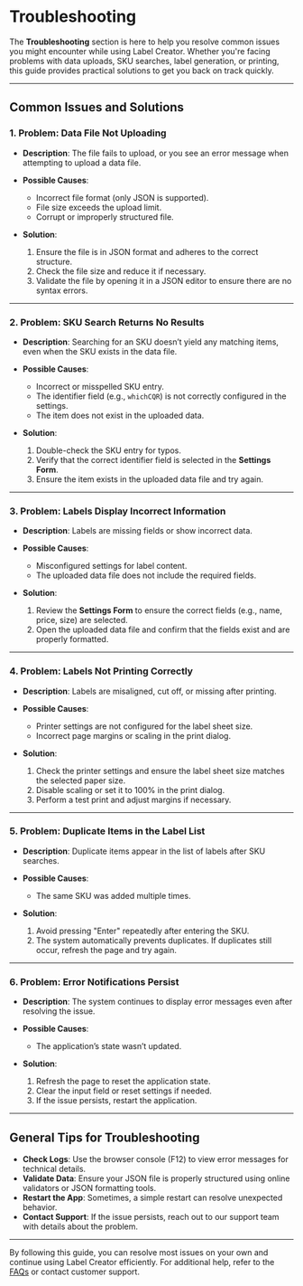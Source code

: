 # Troubleshooting

The **Troubleshooting** section is here to help you resolve common issues you might encounter while using Label Creator. Whether you're facing problems with data uploads, SKU searches, label generation, or printing, this guide provides practical solutions to get you back on track quickly.

---

## Common Issues and Solutions

### 1. **Problem: Data File Not Uploading**

- **Description**: The file fails to upload, or you see an error message when attempting to upload a data file.
- **Possible Causes**:

  - Incorrect file format (only JSON is supported).
  - File size exceeds the upload limit.
  - Corrupt or improperly structured file.

- **Solution**:
  1. Ensure the file is in JSON format and adheres to the correct structure.
  2. Check the file size and reduce it if necessary.
  3. Validate the file by opening it in a JSON editor to ensure there are no syntax errors.

---

### 2. **Problem: SKU Search Returns No Results**

- **Description**: Searching for an SKU doesn’t yield any matching items, even when the SKU exists in the data file.
- **Possible Causes**:

  - Incorrect or misspelled SKU entry.
  - The identifier field (e.g., `whichCQR`) is not correctly configured in the settings.
  - The item does not exist in the uploaded data.

- **Solution**:
  1. Double-check the SKU entry for typos.
  2. Verify that the correct identifier field is selected in the **Settings Form**.
  3. Ensure the item exists in the uploaded data file and try again.

---

### 3. **Problem: Labels Display Incorrect Information**

- **Description**: Labels are missing fields or show incorrect data.
- **Possible Causes**:

  - Misconfigured settings for label content.
  - The uploaded data file does not include the required fields.

- **Solution**:
  1. Review the **Settings Form** to ensure the correct fields (e.g., name, price, size) are selected.
  2. Open the uploaded data file and confirm that the fields exist and are properly formatted.

---

### 4. **Problem: Labels Not Printing Correctly**

- **Description**: Labels are misaligned, cut off, or missing after printing.
- **Possible Causes**:

  - Printer settings are not configured for the label sheet size.
  - Incorrect page margins or scaling in the print dialog.

- **Solution**:
  1. Check the printer settings and ensure the label sheet size matches the selected paper size.
  2. Disable scaling or set it to 100% in the print dialog.
  3. Perform a test print and adjust margins if necessary.

---

### 5. **Problem: Duplicate Items in the Label List**

- **Description**: Duplicate items appear in the list of labels after SKU searches.
- **Possible Causes**:

  - The same SKU was added multiple times.

- **Solution**:
  1. Avoid pressing "Enter" repeatedly after entering the SKU.
  2. The system automatically prevents duplicates. If duplicates still occur, refresh the page and try again.

---

### 6. **Problem: Error Notifications Persist**

- **Description**: The system continues to display error messages even after resolving the issue.
- **Possible Causes**:

  - The application’s state wasn’t updated.

- **Solution**:
  1. Refresh the page to reset the application state.
  2. Clear the input field or reset settings if needed.
  3. If the issue persists, restart the application.

---

## General Tips for Troubleshooting

- **Check Logs**: Use the browser console (F12) to view error messages for technical details.
- **Validate Data**: Ensure your JSON file is properly structured using online validators or JSON formatting tools.
- **Restart the App**: Sometimes, a simple restart can resolve unexpected behavior.
- **Contact Support**: If the issue persists, reach out to our support team with details about the problem.

---

By following this guide, you can resolve most issues on your own and continue using Label Creator efficiently. For additional help, refer to the [FAQs](#) or contact customer support.
